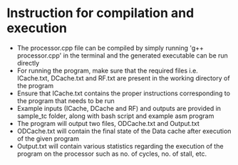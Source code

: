 # Instruction for compilation and execution

- The processor.cpp file can be compiled by simply running 'g++ processor.cpp' in the terminal and the generated executable can be run directly
- For running the program, make sure that the required files i.e. ICache.txt, DCache.txt and RF.txt are present in the working directory of the program
- Ensure that ICache.txt contains the proper instructions corresponding to the program that needs to be run
- Example inputs (ICache, DCache and RF) and outputs are provided in sample_tc folder, along with bash script and example asm program
- The program will output two files, ODCache.txt and Output.txt
- ODCache.txt will contain the final state of the Data cache after execution of the given program
- Output.txt will contain various statistics regarding the execution of the program on the processor such as no. of cycles, no. of stall, etc.
